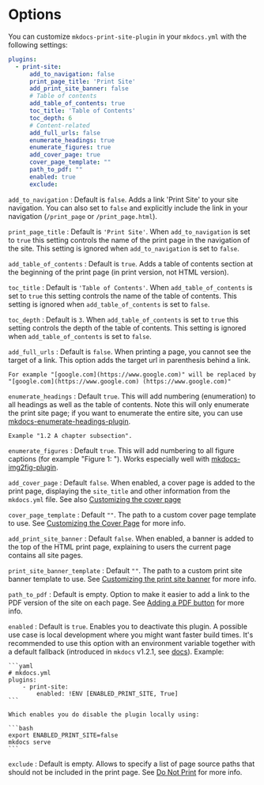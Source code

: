 # Options

You can customize `mkdocs-print-site-plugin` in your `mkdocs.yml` with the following settings:

```yaml
plugins:
  - print-site:
      add_to_navigation: false
      print_page_title: 'Print Site'
      add_print_site_banner: false
      # Table of contents
      add_table_of_contents: true
      toc_title: 'Table of Contents'
      toc_depth: 6
      # Content-related
      add_full_urls: false
      enumerate_headings: true
      enumerate_figures: true
      add_cover_page: true
      cover_page_template: ""
      path_to_pdf: ""
      enabled: true
      exclude:
```

`add_to_navigation`
:   Default is `false`. Adds a link 'Print Site' to your site navigation. You can also set to `false` and explicitly include the link in your navigation (`/print_page` or `/print_page.html`).

`print_page_title`
:   Default is `'Print Site'`. When `add_to_navigation` is set to `true` this setting controls the name of the print page in the navigation of the site. This setting is ignored when `add_to_navigation` is set to `false`.

`add_table_of_contents`
:   Default is `true`. Adds a table of contents section at the beginning of the print page (in print version, not HTML version).

`toc_title`
:   Default is `'Table of Contents'`. When `add_table_of_contents` is set to `true` this setting controls the name of the table of contents. This setting is ignored when `add_table_of_contents` is set to `false`.

`toc_depth`
:   Default is `3`. When `add_table_of_contents` is set to `true` this setting controls the depth of the table of contents. This setting is ignored when `add_table_of_contents` is set to `false`.

`add_full_urls`
:   Default is `false`. When printing a page, you cannot see the target of a link. This option adds the target url in parenthesis behind a link.

    For example "[google.com](https://www.google.com)" will be replaced by "[google.com](https://www.google.com) (https://www.google.com)"

`enumerate_headings`
:   Default `true`. This will add numbering (enumeration) to all headings as well as the table of contents. Note this will only enumerate the print site page; if you want to enumerate the entire site, you can use [mkdocs-enumerate-headings-plugin](https://github.com/timvink/mkdocs-enumerate-headings-plugin).

    Example "1.2 A chapter subsection".

`enumerate_figures`
:   Default `true`. This will add numbering to all figure captions (for example "Figure 1: <caption>"). Works especially well with [mkdocs-img2fig-plugin](https://github.com/stuebersystems/mkdocs-img2fig-plugin).

`add_cover_page`
:   Default `false`. When enabled, a cover page is added to the print page, displaying the `site_title` and other information from the `mkdocs.yml` file. See also [Customizing the cover page](customization/cover_page.md)

`cover_page_template`
:   Default `""`. The path to a custom cover page template to use. See [Customizing the Cover Page](customization/cover_page.md) for more info.

`add_print_site_banner`
:   Default `false`. When enabled, a banner is added to the top of the HTML print page, explaining to users the current page contains all site pages.

`print_site_banner_template`
:   Default `""`. The path to a custom print site banner template to use. See [Customizing the print site banner](customization/banner.md) for more info.

`path_to_pdf`
: Default is empty. Option to make it easier to add a link to the PDF version of the site on each page. See [Adding a PDF button](customization/pdf_button.md) for more info.

`enabled`
: Default is `true`. Enables you to deactivate this plugin. A possible use case is local development where you might want faster build times. It's recommended to use this option with an environment variable together with a default fallback (introduced in `mkdocs` v1.2.1, see [docs](https://www.mkdocs.org/user-guide/configuration/#environment-variables)). Example:

    ```yaml
    # mkdocs.yml
    plugins:
        - print-site:
            enabled: !ENV [ENABLED_PRINT_SITE, True]
    ```

    Which enables you do disable the plugin locally using:

    ```bash
    export ENABLED_PRINT_SITE=false
    mkdocs serve
    ```

`exclude`
: Default is empty. Allows to specify a list of page source paths that should not be included in the print page. See [Do Not Print](customization/do_not_print.md#ignoring-an-entire-page) for more info.